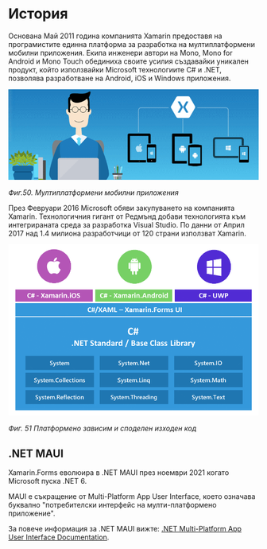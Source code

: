 # История

Основана Май 2011 година компанията Xamarin предоставя на програмистите единна платформа за разработка на мултиплатформени мобилни приложения. Екипа инженери автори на Mono, Mono for Android и Mono Touch обединиха своите усилия създавайки уникален продукт, който използвайки Microsoft технологиите C\# и .NET, позволява разработване на Android, iOS и Windows приложения.

![](/images/50_Xamarin_Cross_Platform.png)

_Фиг.50. Mултиплатформени мобилни приложения_

През Февруари 2016 Microsoft обяви закупуването на компанията Xamarin. Технологичния гигант от Редмънд добави технологията към интегрираната среда за разработка Visual Studio. По данни от Април 2017 над 1.4 милиона разработчици от 120 страни използват Xamarin.

![](/images/51_Xamarin_Code_Share_Architecture.png)

_Фиг. 51 Платформено зависим и споделен изходен код_

## .NET MAUI
Xamarin.Forms еволюира в .NET MAUI през ноември 2021 когато Microsoft пуска .NET 6. 

MAUI е съкращение от Multi-Platform App User Interface, което означава буквално "потребителски интерфейс на мулти-платформено приложение".

За повече информация за .NET MAUI вижте: [.NET Multi-Platform App User Interface Documentation](https://docs.microsoft.com/en-us/dotnet/maui/).